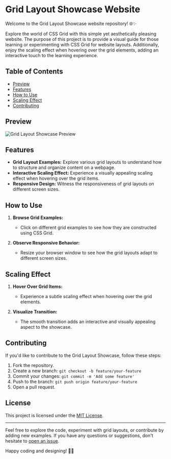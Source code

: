 # Grid Layout Showcase Website


Welcome to the Grid Layout Showcase website repository! 🌐✨

Explore the world of CSS Grid with this simple yet aesthetically pleasing website. The purpose of this project is to provide a visual guide for those learning or experimenting with CSS Grid for website layouts. Additionally, enjoy the scaling effect when hovering over the grid elements, adding an interactive touch to the learning experience.


## Table of Contents
- [Preview](#preview)
- [Features](#features)
- [How to Use](#how-to-use)
- [Scaling Effect](#scaling-effect)
- [Contributing](#contributing)

## Preview

![Grid Layout Showcase Preview](images/grid_showcase_preview.gif)

## Features

- **Grid Layout Examples:** Explore various grid layouts to understand how to structure and organize content on a webpage.
- **Interactive Scaling Effect:** Experience a visually appealing scaling effect when hovering over the grid items.
- **Responsive Design:** Witness the responsiveness of grid layouts on different screen sizes.


## How to Use


1. **Browse Grid Examples:**
   - Click on different grid examples to see how they are constructed using CSS Grid.

2. **Observe Responsive Behavior:**
   - Resize your browser window to see how the grid layouts adapt to different screen sizes.

## Scaling Effect

1. **Hover Over Grid Items:**
   - Experience a subtle scaling effect when hovering over the grid elements.

2. **Visualize Transition:**
   - The smooth transition adds an interactive and visually appealing aspect to the showcase.



## Contributing

If you'd like to contribute to the Grid Layout Showcase, follow these steps:

1. Fork the repository.
2. Create a new branch: `git checkout -b feature/your-feature`
3. Commit your changes: `git commit -m 'Add some feature'`
4. Push to the branch: `git push origin feature/your-feature`
5. Open a pull request.


## License

This project is licensed under the [MIT License](LICENSE).

---

Feel free to explore the code, experiment with grid layouts, or contribute by adding new examples. If you have any questions or suggestions, don't hesitate to [open an issue](https://github.com/your-username/grid-layout-showcase/issues).

Happy coding and designing! 🎨🚀   
